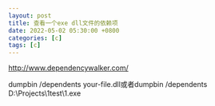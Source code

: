 ```yaml
---
layout: post
title: 查看一个exe dll文件的依赖项
date: 2022-05-02 05:30:00 +0800
categories: [c]
tags: [c]
---
```

http://www.dependencywalker.com/

dumpbin /dependents your-file.dll或者dumpbin /dependents D:\Projects\1test\1.exe